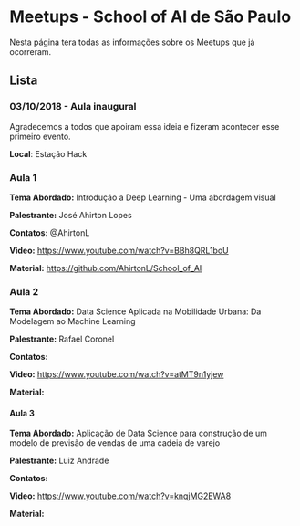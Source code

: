 #  Meetups - School of AI de São Paulo

Nesta página tera todas as informações sobre os Meetups que já ocorreram.


## Lista

### 03/10/2018 - Aula inaugural

Agradecemos a todos que apoiram essa ideia e fizeram acontecer esse primeiro evento.

**Local**: Estação Hack


### Aula 1

**Tema Abordado:** Introdução a Deep Learning - Uma abordagem visual 

**Palestrante:** José Ahirton Lopes

**Contatos:** @AhirtonL

**Video:** https://www.youtube.com/watch?v=BBh8QRL1boU

**Material:** https://github.com/AhirtonL/School_of_AI

### Aula 2

**Tema Abordado:** Data Science Aplicada na Mobilidade Urbana: Da Modelagem ao Machine Learning 

**Palestrante:** Rafael Coronel

**Contatos:**

**Video:** https://www.youtube.com/watch?v=atMT9n1yjew

**Material:**

#### Aula 3

**Tema Abordado:** Aplicação de Data Science para construção de um modelo de previsão de vendas de uma cadeia de varejo 

**Palestrante:** Luiz Andrade

**Contatos:**

**Video:** https://www.youtube.com/watch?v=knqjMG2EWA8

**Material:**



